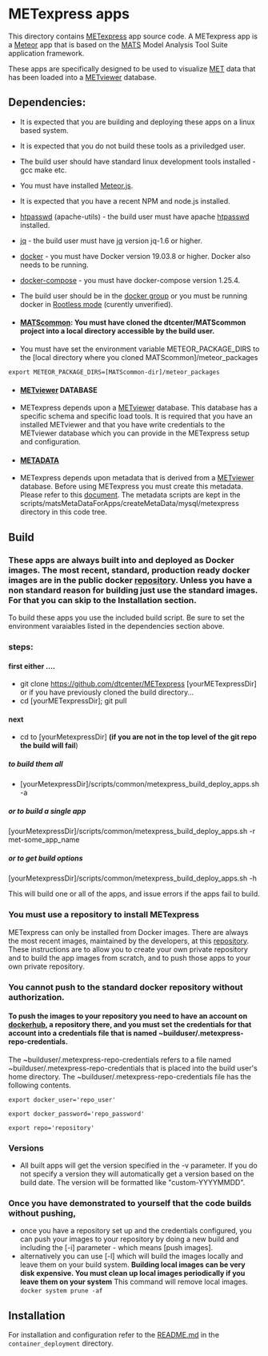 # METexpress apps
This directory contains [METexpress](https://metexpress.nws.noaa.gov/) app source code. A METexpress app is a [Meteor](https://www.meteor.com/) app that is based on the [MATS](https://www.esrl.noaa.gov/gsd/mats/) Model Analysis Tool Suite application framework.

These apps are specifically designed to be used to visualize [MET](https://dtcenter.org/community-code/model-evaluation-tools-met) data that has been loaded into a [METviewer](https://dtcenter.org/metplus-practical-session-guide-feb-2019/session-5-trkintfeature-relative/metviewer) database. 

## Dependencies:
- It is expected that you are building and deploying these apps on a linux based system.
- It is expected that you do not build these tools as a priviledged user.
- The build user should have standard linux development tools installed - gcc make etc.
- You must have installed [Meteor.js](https://www.meteor.com/install).
- It is expected that you have a recent NPM and node.js installed.
- [htpasswd](https://httpd.apache.org/docs/2.4/programs/htpasswd.html) (apache-utils) - the build user must have apache [htpasswd](https://httpd.apache.org/docs/2.4/programs/htpasswd.html) installed.
- [jq](https://stedolan.github.io/jq/) - the build user must have [jq](https://stedolan.github.io/jq/) version jq-1.6 or higher.
- [docker](https://www.docker.com/) - you must have Docker version 19.03.8 or higher. Docker also needs to be running.
- [docker-compose](https://docs.docker.com/compose/) - you must have docker-compose version 1.25.4.
- The build user should be in the [docker group](https://docs.docker.com/engine/install/linux-postinstall/) or you must be running docker in [Rootless mode](https://docs.docker.com/engine/security/rootless/) (curently unverified).
- #### [MATScommon](https://github.com/dtcenter/MATScommon): You must have cloned the dtcenter/MATScommon project into a local directory accessible by the build user.

- You must have set the environment variable METEOR_PACKAGE_DIRS to the [local directory where you cloned MATScommon]/meteor_packages
 
 `export METEOR_PACKAGE_DIRS=[MATScommon-dir]/meteor_packages`
- #### [METviewer](https://github.com/dtcenter/METviewer) DATABASE 
 - METexpress depends upon a [METviewer](https://github.com/dtcenter/METviewer) database. 
This database has a specific schema and specific load tools. 
It is required that you have an installed METviewer and that you 
have write credentials to the METviewer database which you can provide 
in the METexpress setup and configuration. 

- #### [METADATA](https://github.com/dtcenter/METexpress/blob/master/scripts/matsMetaDataForApps/README_METADATA.md) 
- METexpress depends upon metadata that is derived from a 
 [METviewer](https://github.com/dtcenter/METviewer) database. 
 Before using METexpress you must create this metadata. 
 Please refer to this [document](https://github.com/dtcenter/METexpress/blob/master/scripts/matsMetaDataForApps/README_METADATA.md).
 The metadata scripts are kept in the scripts/matsMetaDataForApps/createMetaData/mysql/metexpress directory in this code tree.

## Build
### These apps are always built into and deployed as Docker images. The most recent, standard, production ready docker images are in the public docker  [repository](https://hub.docker.com/repository/docker/dtcenter/metexpress-production). Unless you have a non standard reason for building just use the standard images. For that you can skip to the Installation section.
To build these apps you use the included build script.
Be sure to set the environment varaiables listed in the dependencies section above.
### steps:
#### first either ....
- git clone https://github.com/dtcenter/METexpress [yourMETexpressDir] 
or if you have previously cloned the build directory...
- cd [yourMETexpressDir]; git pull
#### next
- cd to [yourMetexpressDir] **(if you are not in the top level of the git repo the build will fail**)
##### to build them all
- [yourMetexpressDir]/scripts/common/metexpress_build_deploy_apps.sh -a 
##### or to build a single app
[yourMetexpressDir]/scripts/common/metexpress_build_deploy_apps.sh -r met-some_app_name 
##### or to get build options
[yourMetexpressDir]/scripts/common/metexpress_build_deploy_apps.sh -h

This will build one or all of the apps, and issue errors if the apps fail to build.
### You must use a repository to install METexpress
METexpress can only be installed from Docker images. There are always the most recent images, maintained by the developers, at this [repository](https://github.com/dtcenter/METexpress).
These instructions are to allow you to create your own private repository and to build the app images from scratch, and to push those apps to your own private repository.
### You cannot push to the standard docker repository without authorization.
#### To push the images to your repository you need to have an account on [dockerhub](https://hub.docker.com/), a repository there, and you must set the credentials for that account into a credentials file that is named ~builduser/.metexpress-repo-credentials.
The ~builduser/.metexpress-repo-credentials refers to a file named ~builduser/.metexpress-repo-credentials that is placed into the build user's home directory.
The ~builduser/.metexpress-repo-credentials file has the following contents.

`export docker_user='repo_user'`
 
`export docker_password='repo_password'`

`export repo='repository'`

### Versions
- All built apps will get the version specified in the -v parameter. 
If you do not specify a version they will automatically get a version based on the build date. The version will be formatted like "custom-YYYYMMDD".
### Once you have demonstrated to yourself that the code builds without pushing, 
- once you have a repository set up and the credentials configured, you can push your images to your repository by doing a new build and including the [-i] parameter - which means [push images].
- alternatively you can use [-l] which will build the images locally and leave them on your build system.
**Building local images can be very disk expensive. You must clean up local images periodically if you leave them on your system**
This command will remove local images. `docker system prune -af`

## Installation
For installation and configuration refer to the [README.md](https://github.com/dtcenter/METexpress/blob/master/container_deployment/README-INSTALL.md) in the `container_deployment` directory.


 

